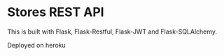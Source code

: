 # Stores REST API

This is built with Flask, Flask-Restful,  Flask-JWT and Flask-SQLAlchemy.

Deployed on heroku
